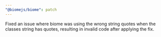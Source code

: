 ```yaml
---
"@biomejs/biome": patch
---
```


Fixed an issue where biome was using the wrong string quotes when the classes string has quotes, resulting in invalid code after applying the fix.
